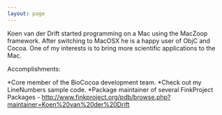 ```yaml
---
layout: page
---
```


 

Koen van der Drift started programming on a Mac using the MacZoop framework. After switching to MacOSX he is a happy user of ObjC and Cocoa. One of my interests is to bring more scientific applications to the Mac.


Accomplishments:

*Core member of the BioCocoa development team.
*Check out my LineNumbers sample code.
*Package maintainer of several FinkProject Packages - http://www.finkproject.org/pdb/browse.php?maintainer=Koen%20van%20der%20Drift
